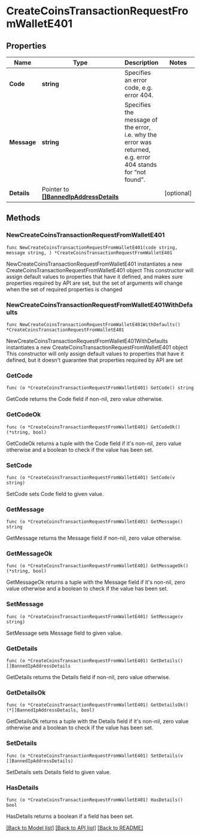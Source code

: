 # CreateCoinsTransactionRequestFromWalletE401

## Properties

Name | Type | Description | Notes
------------ | ------------- | ------------- | -------------
**Code** | **string** | Specifies an error code, e.g. error 404. | 
**Message** | **string** | Specifies the message of the error, i.e. why the error was returned, e.g. error 404 stands for “not found”. | 
**Details** | Pointer to [**[]BannedIpAddressDetails**](BannedIpAddressDetails.md) |  | [optional] 

## Methods

### NewCreateCoinsTransactionRequestFromWalletE401

`func NewCreateCoinsTransactionRequestFromWalletE401(code string, message string, ) *CreateCoinsTransactionRequestFromWalletE401`

NewCreateCoinsTransactionRequestFromWalletE401 instantiates a new CreateCoinsTransactionRequestFromWalletE401 object
This constructor will assign default values to properties that have it defined,
and makes sure properties required by API are set, but the set of arguments
will change when the set of required properties is changed

### NewCreateCoinsTransactionRequestFromWalletE401WithDefaults

`func NewCreateCoinsTransactionRequestFromWalletE401WithDefaults() *CreateCoinsTransactionRequestFromWalletE401`

NewCreateCoinsTransactionRequestFromWalletE401WithDefaults instantiates a new CreateCoinsTransactionRequestFromWalletE401 object
This constructor will only assign default values to properties that have it defined,
but it doesn't guarantee that properties required by API are set

### GetCode

`func (o *CreateCoinsTransactionRequestFromWalletE401) GetCode() string`

GetCode returns the Code field if non-nil, zero value otherwise.

### GetCodeOk

`func (o *CreateCoinsTransactionRequestFromWalletE401) GetCodeOk() (*string, bool)`

GetCodeOk returns a tuple with the Code field if it's non-nil, zero value otherwise
and a boolean to check if the value has been set.

### SetCode

`func (o *CreateCoinsTransactionRequestFromWalletE401) SetCode(v string)`

SetCode sets Code field to given value.


### GetMessage

`func (o *CreateCoinsTransactionRequestFromWalletE401) GetMessage() string`

GetMessage returns the Message field if non-nil, zero value otherwise.

### GetMessageOk

`func (o *CreateCoinsTransactionRequestFromWalletE401) GetMessageOk() (*string, bool)`

GetMessageOk returns a tuple with the Message field if it's non-nil, zero value otherwise
and a boolean to check if the value has been set.

### SetMessage

`func (o *CreateCoinsTransactionRequestFromWalletE401) SetMessage(v string)`

SetMessage sets Message field to given value.


### GetDetails

`func (o *CreateCoinsTransactionRequestFromWalletE401) GetDetails() []BannedIpAddressDetails`

GetDetails returns the Details field if non-nil, zero value otherwise.

### GetDetailsOk

`func (o *CreateCoinsTransactionRequestFromWalletE401) GetDetailsOk() (*[]BannedIpAddressDetails, bool)`

GetDetailsOk returns a tuple with the Details field if it's non-nil, zero value otherwise
and a boolean to check if the value has been set.

### SetDetails

`func (o *CreateCoinsTransactionRequestFromWalletE401) SetDetails(v []BannedIpAddressDetails)`

SetDetails sets Details field to given value.

### HasDetails

`func (o *CreateCoinsTransactionRequestFromWalletE401) HasDetails() bool`

HasDetails returns a boolean if a field has been set.


[[Back to Model list]](../README.md#documentation-for-models) [[Back to API list]](../README.md#documentation-for-api-endpoints) [[Back to README]](../README.md)


